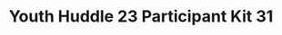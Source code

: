 ---
title: Youth Huddle 23 Participant Kit 31
redirect_to: https://drive.google.com/drive/folders/1vDa6vkV2LXC5jZqXo1ukWEnLPnfq1xgo?usp=share_link
redirect_from: 
  - /YH23Kit-YvaReyes
  - /yh23kit-yvareyes
---